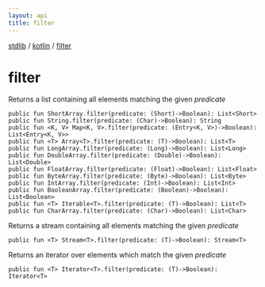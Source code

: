 ```yaml
---
layout: api
title: filter
---
```

[stdlib](../index.md) / [kotlin](index.md) / [filter](filter.md)

# filter
Returns a list containing all elements matching the given *predicate*
```
public fun ShortArray.filter(predicate: (Short)->Boolean): List<Short>
public fun String.filter(predicate: (Char)->Boolean): String
public fun <K, V> Map<K, V>.filter(predicate: (Entry<K, V>)->Boolean): List<Entry<K, V>>
public fun <T> Array<T>.filter(predicate: (T)->Boolean): List<T>
public fun LongArray.filter(predicate: (Long)->Boolean): List<Long>
public fun DoubleArray.filter(predicate: (Double)->Boolean): List<Double>
public fun FloatArray.filter(predicate: (Float)->Boolean): List<Float>
public fun ByteArray.filter(predicate: (Byte)->Boolean): List<Byte>
public fun IntArray.filter(predicate: (Int)->Boolean): List<Int>
public fun BooleanArray.filter(predicate: (Boolean)->Boolean): List<Boolean>
public fun <T> Iterable<T>.filter(predicate: (T)->Boolean): List<T>
public fun CharArray.filter(predicate: (Char)->Boolean): List<Char>
```
Returns a stream containing all elements matching the given *predicate*
```
public fun <T> Stream<T>.filter(predicate: (T)->Boolean): Stream<T>
```
Returns an iterator over elements which match the given *predicate*
```
public fun <T> Iterator<T>.filter(predicate: (T)->Boolean): Iterator<T>
```
